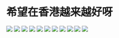 # 希望在香港越来越好呀

![](img/b4718636-07e5-44f6-804c-33e16022df87.jpg)
![](img/8d060e5c-d276-4cd7-9b9a-33fa3fd462cb.jpg)
![](img/8918d739-4bab-4eaa-9bd4-dd0e67111c2b.jpg)
![](img/cfd91c42-ef90-4578-876c-11cf643361ca.jpg)
![](img/5d632282-e9a0-48f9-be20-ae18a76d7204.jpg)
![](img/429471c3-9d5f-413f-af7d-d6bb3491a731.jpg)
![](img/7d7ceb48-870f-4aa6-b648-606b561df701.jpg)
![](img/1394bda5-e32c-48e2-97ea-35422262d7fb.jpg)
![](img/6241080e-2e0f-4854-ab38-f7712466e5ef.jpg)
![](img/af4b821a-c59f-4ec6-8bc4-e8dc521433c7.jpg)
![](img/dfb0d4ff-8586-4b2c-a32f-6be7f1525c06.jpg)

